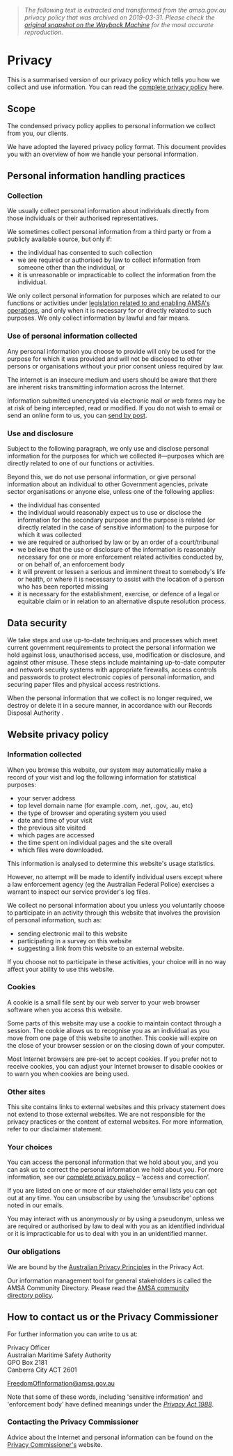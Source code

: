 > *The following text is extracted and transformed from the amsa.gov.au privacy policy that was archived on 2019-03-31. Please check the [original snapshot on the Wayback Machine](https://web.archive.org/web/20190331005805id_/https%3A//www.amsa.gov.au/about/who-we-are/privacy) for the most accurate reproduction.*

# Privacy

This is a summarised version of our privacy policy which tells you how we collect and use information. You can read the [complete privacy policy](https://web.archive.org/about/who-we-are/guide-our-privacy-policy) here.

## Scope

The condensed privacy policy applies to personal information we collect from you, our clients.

We have adopted the layered privacy policy format. This document provides you with an overview of how we handle your personal information.

## Personal information handling practices

### Collection

We usually collect personal information about individuals directly from those individuals or their authorised representatives. 

We sometimes collect personal information from a third party or from a publicly available source, but only if:

  * the individual has consented to such collection
  * we are required or authorised by law to collect information from someone other than the individual, or
  * it is unreasonable or impracticable to collect the information from the individual.



We only collect personal information for purposes which are related to our functions or activities under [legislation related to and enabling AMSA's operations](https://web.archive.org/about/who-we-are/enabling-legislation "Links to the Australian Maritime Safety Authority legislation related to and enabling our operations"), and only when it is necessary for or directly related to such purposes. We only collect information by lawful and fair means.

### Use of personal information collected

Any personal information you choose to provide will only be used for the purpose for which it was provided and will not be disclosed to other persons or organisations without your prior consent unless required by law.

The internet is an insecure medium and users should be aware that there are inherent risks transmitting information across the Internet.

Information submitted unencrypted via electronic mail or web forms may be at risk of being intercepted, read or modified. If you do not wish to email or send an online form to us, you can [send by post](https://web.archive.org/contact-us).

### Use and disclosure

Subject to the following paragraph, we only use and disclose personal information for the purposes for which we collected it—purposes which are directly related to one of our functions or activities.

Beyond this, we do not use personal information, or give personal information about an individual to other Government agencies, private sector organisations or anyone else, unless one of the following applies:

  * the individual has consented
  * the individual would reasonably expect us to use or disclose the information for the secondary purpose and the purpose is related (or directly related in the case of sensitive information) to the purpose for which it was collected
  * we are required or authorised by law or by an order of a court/tribunal
  * we believe that the use or disclosure of the information is reasonably necessary for one or more enforcement related activities conducted by, or on behalf of, an enforcement body
  * it will prevent or lessen a serious and imminent threat to somebody's life or health, or where it is necessary to assist with the location of a person who has been reported missing
  * it is necessary for the establishment, exercise, or defence of a legal or equitable claim or in relation to an alternative dispute resolution process.



## Data security

We take steps and use up-to-date techniques and processes which meet current government requirements to protect the personal information we hold against loss, unauthorised access, use, modification or disclosure, and against other misuse. These steps include maintaining up-to-date computer and network security systems with appropriate firewalls, access controls and passwords to protect electronic copies of personal information, and securing paper files and physical access restrictions.

When the personal information that we collect is no longer required, we destroy or delete it in a secure manner, in accordance with our Records Disposal Authority _._

## Website privacy policy

### Information collected

When you browse this website, our system may automatically make a record of your visit and log the following information for statistical purposes:

  * your server address
  * top level domain name (for example .com, .net, .gov, .au, etc)
  * the type of browser and operating system you used
  * date and time of your visit
  * the previous site visited
  * which pages are accessed
  * the time spent on individual pages and the site overall
  * which files were downloaded.



This information is analysed to determine this website's usage statistics.

However, no attempt will be made to identify individual users except where a law enforcement agency (eg the Australian Federal Police) exercises a warrant to inspect our service provider's log files.

We collect no personal information about you unless you voluntarily choose to participate in an activity through this website that involves the provision of personal information, such as:

  * sending electronic mail to this website
  * participating in a survey on this website
  * suggesting a link from this website to an external website.



If you choose not to participate in these activities, your choice will in no way affect your ability to use this website.

### Cookies

A cookie is a small file sent by our web server to your web browser software when you access this website.

Some parts of this website may use a cookie to maintain contact through a session. The cookie allows us to recognise you as an individual as you move from one page of this website to another. This cookie will expire on the close of your browser session or on the closing down of your computer.

Most Internet browsers are pre-set to accept cookies. If you prefer not to receive cookies, you can adjust your Internet browser to disable cookies or to warn you when cookies are being used.

### Other sites

This site contains links to external websites and this privacy statement does not extend to those external websites. We are not responsible for the privacy practices or the content of external websites. For more information, refer to our disclaimer statement.

### Your choices

You can access the personal information that we hold about you, and you can ask us to correct the personal information we hold about you. For more information, see our [complete privacy policy](https://web.archive.org/about/who-we-are/guide-our-privacy-policy "Links to the Australian Maritime Safety Authprity complete Privacy Policy") – ‘access and correction’.

If you are listed on one or more of our stakeholder email lists you can opt out at any time. You can unsubscribe by using the ‘unsubscribe’ options noted in our emails.

You may interact with us anonymously or by using a pseudonym, unless we are required or authorised by law to deal with you as an identified individual or it is impracticable for us to deal with you in an unidentified manner.

### Our obligations

We are bound by the [Australian Privacy Principles](http://www.oaic.gov.au/privacy/privacy-resources/privacy-fact-sheets/other/privacy-fact-sheet-17-australian-privacy-principles) in the Privacy Act.

Our information management tool for general stakeholders is called the AMSA Community Directory. Please read the [AMSA community directory policy](https://web.archive.org/about/who-we-are/guide-our-privacy-policy "ACD policy pdf").

## How to contact us or the Privacy Commissioner

For further information you can write to us at:

Privacy Officer  
Australian Maritime Safety Authority  
GPO Box 2181  
Canberra City ACT 2601

[FreedomOfInformation@amsa.gov.au](mailto:FreedomOfInformation@amsa.gov.au)

Note that some of these words, including 'sensitive information' and 'enforcement body' have defined meanings under the [_Privacy Act 1988_](http://www.comlaw.gov.au/Series/C2004A03712 "Provacy Act 1988").

### Contacting the Privacy Commissioner

Advice about the Internet and personal information can be found on the [Privacy Commissioner's](http://www.privacy.gov.au/) website.
